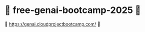 # :cherry_blossom: free-genai-bootcamp-2025 :cherry_blossom:

:white_flower: https://genai.cloudprojectbootcamp.com/ :white_flower:
